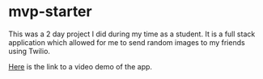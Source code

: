 # mvp-starter
This was a 2 day project I did during my time as a student. It is a full stack application which allowed for me to send random images to my friends using Twilio.

[Here](https://www.youtube.com/watch?v=RIhlnpsT6OA&feature=youtu.be) is the link to a video demo of the app. 